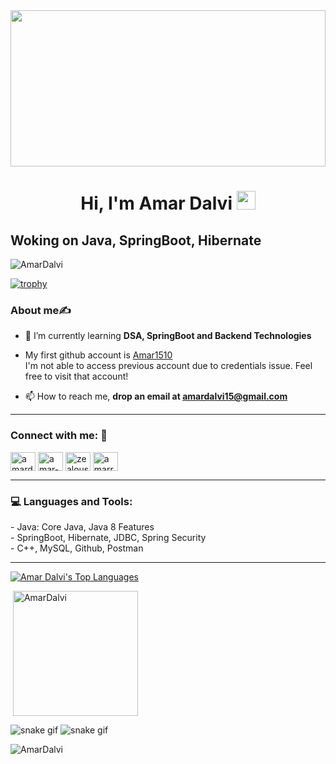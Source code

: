 
<img  width="100%" height="250px" src="https://entropy.co.za/assets/images/hello-terminal-cursor.gif">

<h1 align="center">Hi, I'm Amar Dalvi <img src="https://raw.githubusercontent.com/MartinHeinz/MartinHeinz/master/wave.gif" width="30px"></h1>
<h2>Woking on Java, SpringBoot, Hibernate</h2>

<p align="left"> <img src="https://komarev.com/ghpvc/?username=AmarDalvi&label=Profile%20views&color=0e75b6&style=flat-square" alt="AmarDalvi" /> </p>

[![trophy](https://github-profile-trophy.vercel.app/?username=AmarDalvi&theme=tokyonight&row=1&column=8&margin-w=15&margin-h=15)](https://github.com/ryo-ma/github-profile-trophy) 


<h3>About me✍ </h3>

- 🌱 I’m currently learning **DSA, SpringBoot and Backend Technologies**
- My first github account is <a href="https://github.com/Amar1510" target="blank">Amar1510</a>
 </br>I'm not able to access previous account due to credentials issue. Feel free to visit that account!


- 📫 How to reach me, **drop an email at amardalvi15@gmail.com**
<hr>
<h3 align="left">Connect with me: 🔗</h3>
<p align="left">
<a href="https://twitter.com/amardalvi_0044" target="blank"><img align="center" src="https://raw.githubusercontent.com/rahuldkjain/github-profile-readme-generator/master/src/images/icons/Social/twitter.svg" alt="amardalvi_0044" height="30" width="40"/></a> 
<a href="https://linkedin.com/in/amar-dalvi-ba5b36208" target="blank"><img align="center" src="https://raw.githubusercontent.com/rahuldkjain/github-profile-readme-generator/master/src/images/icons/Social/linked-in-alt.svg" alt="amar-dalvi-ba5b36208" height="30" width="40" padding = "5px" /></a>
<a href="https://codeforces.com/profile/zealous_0044" target="blank"><img align="center" src="https://raw.githubusercontent.com/rahuldkjain/github-profile-readme-generator/master/src/images/icons/Social/codeforces.svg" alt="zealous_0044" height="30" width="40" /></a>
<a href="https://www.leetcode.com/amarrd_0044" target="blank"><img align="center" src="https://raw.githubusercontent.com/rahuldkjain/github-profile-readme-generator/master/src/images/icons/Social/leet-code.svg" alt="amarrd_0044" height="30" width="40" /></a>
</p>
<hr>

<h3 align="left">💻 Languages and Tools:</h3>
- Java: Core Java, Java 8 Features<br>
- SpringBoot, Hibernate, JDBC, Spring Security<br>
- C++, MySQL, Github, Postman
<hr>

  <a href="https://github.com/AmarDalvi/github-readme-stats"><img alt="Amar Dalvi's Top Languages" src="https://github-readme-stats.vercel.app/api/top-langs/?username=AmarDalvi&langs_count=8&count_private=true&layout=compact&theme=react&hide_border=true&bg_color=0D1117" /></a>

<p>&nbsp;<img height="200" align="center" src="https://github-readme-stats.vercel.app/api?username=AmarDalvi&show_icons=true&theme=tokyonight&locale=en" alt="AmarDalvi" /></p>

![snake gif](https://github.com/AmarDalvi/AmarDalvi/blob/output/github-snake.svg#gh-light-mode-only)
![snake gif](https://github.com/AmarDalvi/AmarDalvi/blob/output/github-snake-dark.svg#gh-dark-mode-only)


<p><img align="center" src="https://github-readme-streak-stats.herokuapp.com/?user=AmarDalvi&theme=dark" alt="AmarDalvi" /></p>
